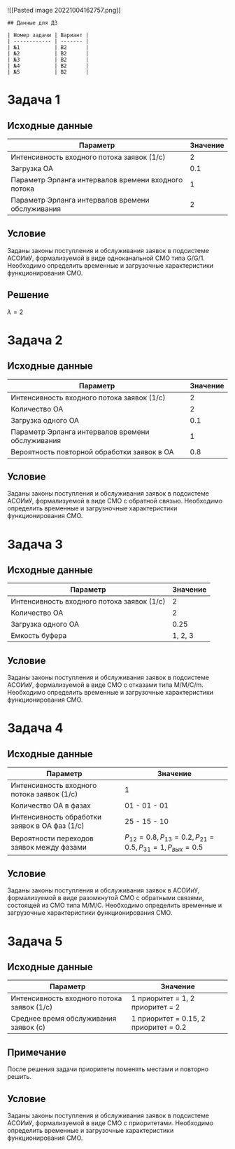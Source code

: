 ![[Pasted image 20221004162757.png]]

```ad-info
## Данные для ДЗ

| Номер задачи | Вариант |
| ------------ | ------- |
| №1           | B2      |
| №2           | В2      |
| №3           | В2      |
| №4           | В2      |
| №5           | В2      |
```

# Задача 1
## Исходные данные

| Параметр | Значение |
| --- | --- |
| Интенсивность входного потока заявок (1/c) | 2 |
| Загрузка ОА | 0.1 |
| Параметр Эрланга интервалов времени входного потока | 1 |
| Параметр Эрланга интервалов времени обслуживания | 2 |

## Условие

Заданы законы поступления и обслуживания заявок в подсистеме АСОИиУ, формализуемой в виде одноканальной СМО типа G/G/1. Необходимо определить временные и загрузочные характеристики функционирования СМО.

## Решение
$\lambda = 2$

# Задача 2
## Исходные данные

| Параметр                                         | Значение |
| ------------------------------------------------ | -------- |
| Интенсивность входного потока заявок (1/с)      | 2        |
| Количество ОА                                    | 2        |
| Загрузка одного ОА                               | 0.1      |
| Параметр Эрланга интервалов времени обслуживания | 1        |
| Вероятность повторной обработки заявок в ОА      | 0.8

## Условие
Заданы законы поступления и обслуживания заявок в подсистеме АСОИиУ, формализуемой в виде СМО с обратной связью. Необходимо определить временные и загрузночные характеристики функционирования СМО.

# Задача 3
## Исходные данные

| Параметр                                   | Значение |
| ------------------------------------------ | -------- |
| Интенсивность входного потока заявок (1/с) | 2        |
| Количество ОА                              | 2        |
| Загрузка одного ОА                         | 0.25     |
| Емкость буфера                             | 1, 2, 3  | 

## Условие

Заданы законы поступления и обслуживания заявок в подсистеме АСОИиУ, формализуемой в виде СМО с отказами типа M/M/C/m. Необходимо определить временные и загрузочные характеристики функционирования СМО.

# Задача 4
## Исходные данные

| Параметр                                   | Значение     |
| ------------------------------------------ | ------------ |
| Интенсивность входного потока заявок (1/с) | 1            |
| Количество ОА в фазах                      | 01 - 01 - 01 |
| Интенсивность обработки заявок в ОА фаз (1/c)   | 25 - 15 - 10 |
| Вероятности переходов заявок между фазами  | $P_{12} = 0.8, P_{13} = 0.2, P_{21} = 0.5, P_{31} = 1, P_{вых} = 0.5$ 

## Условие

Заданы законы поступления и обслуживания заявок в АСОИиУ, формализуемой в виде разомкнутой СМО с обратными связями, состоящей из СМО типа M/M/C. Необходимо определить временные и загрузочные характеристики функционирования СМО.

# Задача 5
## Исходные данные

| Параметр                                   | Значение                         |
| ------------------------------------------ | -------------------------------- |
| Интенсивность входного потока заявок (1/с) | 1 приоритет = 1, 2 приоритет = 2 |
| Среднее время обслуживания заявок (с)      | 1 приоритет = 0.15, 2 приоритет = 0.2

## Примечание 
После решения задачи приоритеты поменять местами и повторно решить.

## Условие
Заданы законы поступления и обслуживания заявок в подсистеме АСОИиУ, формализуемой в виде СМО с приоритетами. Необходимо определить временные и загрузочные характеристики функционирования СМО.
